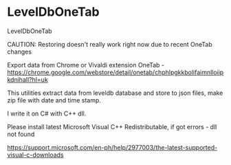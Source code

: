 # LevelDbOneTab
LevelDbOneTab

CAUTION: Restoring doesn't really work right now due to recent OneTab changes

Export data from Chrome or Vivaldi extension OneTab - 
https://chrome.google.com/webstore/detail/onetab/chphlpgkkbolifaimnlloiipkdnihall?hl=uk

This utilities extract data from leveldb database and store to json files,
make zip file with date and time stamp.

I write it on C# with C++ dll.

Please install latest Microsoft Visual C++ Redistributable, if got errors - dll not found

 https://support.microsoft.com/en-ph/help/2977003/the-latest-supported-visual-c-downloads
